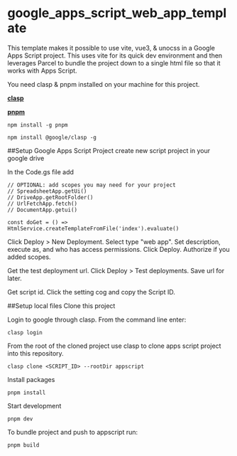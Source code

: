 # google_apps_script_web_app_template
This template makes it possible to use vite, vue3, & unocss in a Google Apps Script project. This uses vite for its quick dev environment and then leverages Parcel to bundle the project down to a single html file so that it works with Apps Script.

You need clasp & pnpm installed on your machine for this project.

**[clasp](https://github.com/google/clasp)**

**[pnpm](https://pnpm.io/installation)**

```
npm install -g pnpm
```
```
npm install @google/clasp -g
```


##Setup Google Apps Script Project
create new script project in your google drive

In the Code.gs file add 

``` 
// OPTIONAL: add scopes you may need for your project
// SpreadsheetApp.getUi()
// DriveApp.getRootFolder()
// UrlFetchApp.fetch()
// DocumentApp.getui()

const doGet = () => HtmlService.createTemplateFromFile('index').evaluate()
```

Click Deploy > New Deployment. Select type "web app". Set description, execute as, and who has access permissions. Click Deploy. Authorize if you added scopes. 

Get the test deployment url. Click Deploy > Test deployments. Save url for later.

Get script id. Click the setting cog and copy the Script ID.

##Setup local files
Clone this project

Login to google through clasp. From the command line enter:
```
clasp login
```

From the root of the cloned project use clasp to clone apps script project into this repository.
```
clasp clone <SCRIPT_ID> --rootDir appscript
```

Install packages
```
pnpm install
```

Start development
```
pnpm dev
```

To bundle project and push to appscript run:
```
pnpm build
```
